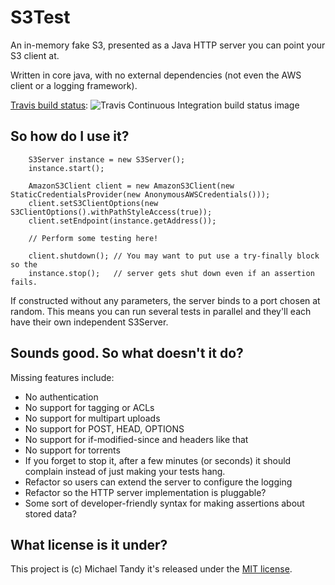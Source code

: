 # S3Test

An in-memory fake S3, presented as a Java HTTP server you can point your S3 client at.

Written in core java, with no external dependencies (not even the AWS client or a logging framework).

[Travis build status](https://travis-ci.org/michaeltandy/s3test): ![Travis Continuous Integration build status image](https://api.travis-ci.org/michaeltandy/s3test.svg)

## So how do I use it?

```
    S3Server instance = new S3Server();
    instance.start();

    AmazonS3Client client = new AmazonS3Client(new StaticCredentialsProvider(new AnonymousAWSCredentials()));
    client.setS3ClientOptions(new S3ClientOptions().withPathStyleAccess(true));
    client.setEndpoint(instance.getAddress());
    
    // Perform some testing here!
    
    client.shutdown(); // You may want to put use a try-finally block so the
    instance.stop();   // server gets shut down even if an assertion fails.
```

If constructed without any parameters, the server binds to a port chosen at random.
This means you can run several tests in parallel and they'll each have their own independent S3Server.

## Sounds good. So what doesn't it do?

Missing features include:
* No authentication
* No support for tagging or ACLs
* No support for multipart uploads
* No support for POST, HEAD, OPTIONS
* No support for if-modified-since and headers like that
* No support for torrents
* If you forget to stop it, after a few minutes (or seconds) it should complain instead of just making your tests hang.
* Refactor so users can extend the server to configure the logging
* Refactor so the HTTP server implementation is pluggable?
* Some sort of developer-friendly syntax for making assertions about stored data?

## What license is it under?

This project is (c) Michael Tandy
it's released under the [MIT license](http://en.wikipedia.org/wiki/MIT_License).
